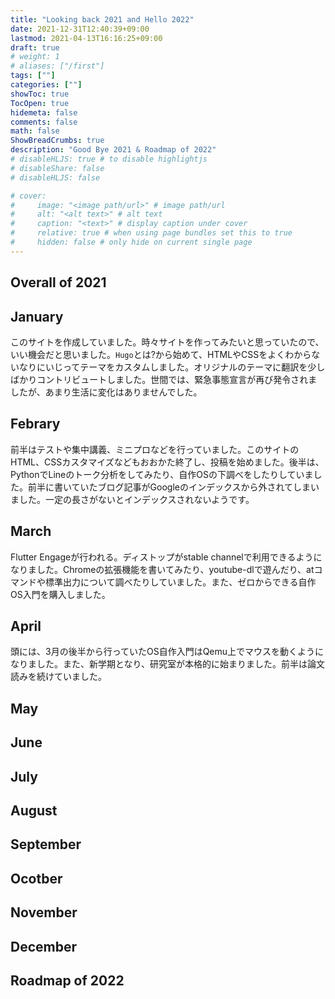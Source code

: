 ```yaml
---
title: "Looking back 2021 and Hello 2022"
date: 2021-12-31T12:40:39+09:00
lastmod: 2021-04-13T16:16:25+09:00
draft: true
# weight: 1
# aliases: ["/first"]
tags: [""]
categories: [""]
showToc: true
TocOpen: true
hidemeta: false
comments: false
math: false
ShowBreadCrumbs: true
description: "Good Bye 2021 & Roadmap of 2022"
# disableHLJS: true # to disable highlightjs
# disableShare: false
# disableHLJS: false

# cover:
#     image: "<image path/url>" # image path/url
#     alt: "<alt text>" # alt text
#     caption: "<text>" # display caption under cover
#     relative: true # when using page bundles set this to true
#     hidden: false # only hide on current single page
---
```

## Overall of 2021
## January
このサイトを作成していました。時々サイトを作ってみたいと思っていたので、いい機会だと思いました。`Hugo`とは?から始めて、HTMLやCSSをよくわからないなりにいじってテーマをカスタムしました。オリジナルのテーマに翻訳を少しばかりコントリビュートしました。世間では、緊急事態宣言が再び発令されましたが、あまり生活に変化はありませんでした。
## Febrary
前半はテストや集中講義、ミニプロなどを行っていました。このサイトのHTML、CSSカスタマイズなどもおおかた終了し、投稿を始めました。後半は、PythonでLineのトーク分析をしてみたり、自作OSの下調べをしたりしていました。前半に書いていたブログ記事がGoogleのインデックスから外されてしまいました。一定の長さがないとインデックスされないようです。
## March
Flutter Engageが行われる。ディストップがstable channelで利用できるようになりました。Chromeの拡張機能を書いてみたり、youtube-dlで遊んだり、atコマンドや標準出力について調べたりしていました。また、ゼロからできる自作OS入門を購入しました。
## April
頭には、3月の後半から行っていたOS自作入門はQemu上でマウスを動くようになりました。また、新学期となり、研究室が本格的に始まりました。前半は論文読みを続けていました。
## May
## June
## July
## August
## September
## Ocotber
## November
## December
## Roadmap of 2022